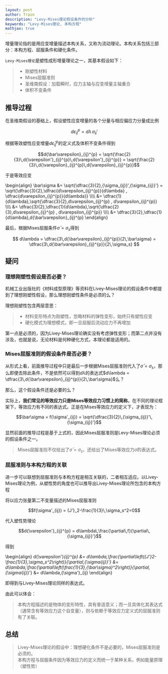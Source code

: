 ```yaml
---
layout: post
author: Train
description: "Levy-Mises理论假设条件的分析"
keywords: "Levy-Mises理论, 本构方程"
mathjax: true
---
```


增量理论指的是用应变增量描述本构关系，又称为流动理论。本构关系包括三部分：本构方程、屈服条件和硬化条件。

`Levy-Mises理论`是塑性成形增量理论之一，其基本假设如下：

> * 刚塑性材料  
> * Mises屈服准则  
> * 圣维南假设：加载瞬时，应力主轴与应变增量主轴重合  
> * 体积不变条件

## 推导过程

在圣维南假设的基础上，假设塑性应变增量的各个分量与相应偏应力分量成比例

$$d\varepsilon_{ij}^{p} = d\lambda\,{\sigma_{ij}}'$$

根据等效塑性应变增量$d{\bar\varepsilon}_{ij}^{p}$的定义式及体积不变条件得到

$$d{\bar\varepsilon}_{ij}^{p} = \sqrt{\frac{2}{3}\,d{\varepsilon'}_{ij}^{p}\,d{\varepsilon'}_{ij}^{p}} = \sqrt{\frac{2}{3}\,d{\varepsilon}_{ij}^{p}\,d{\varepsilon}_{ij}^{p}}$$

于是等效应变

\begin{align}
\bar\sigma &= \sqrt{\dfrac{3}{2}\,{\sigma_{ij}}'\,{\sigma_{ij}}'} = \sqrt{\dfrac{3}{2}\,\dfrac{d\varepsilon_{ij}^{p}}{d\lambda} \, \dfrac{d\varepsilon_{ij}^{p}}{d\lambda}}  \\\\\\\\
&= \dfrac{1}{d\lambda}\,\sqrt{\dfrac{3}{2}\,d\varepsilon_{ij}^{p} \, d\varepsilon_{ij}^{p}}  \\\\\\\\
&= \dfrac{3}{2}\,\dfrac{1}{d\lambda}\,\sqrt{\dfrac{2}{3}\,d\varepsilon_{ij}^{p} \, d\varepsilon_{ij}^{p}}  \\\\\\\\
&= \dfrac{3}{2}\,\dfrac{1}{d\lambda}\,d{\bar\varepsilon}_{ij}^{p}
\end{align}

最后，根据Mises屈服条件$\bar\sigma = \sigma_s$得到

$$
d\lambda = \dfrac{3\,d{\bar\varepsilon}_{ij}^{p}}{2\,\bar\sigma} = \dfrac{3\,d{\bar\varepsilon}_{ij}^{p}}{2\,\sigma_s}
$$

## 疑问

### 理想刚塑性假设是否必要？

机械工业出版社的《材料成型原理》等资料在Livey-Mises理论的假设条件中都提到了理想刚塑性假设，那么理想刚塑性条件是必须的么？

理想刚塑性包含两层意思：

> * 材料变形特点为刚塑性，忽略材料的弹性变形，始终只有塑性应变  
> * 硬化模式为理想模式，即一旦屈服后流动应力不再增加

第一点是必须的，因为Livey-Mises理论确实没有考虑弹性变形；而第二点并没有涉及，也就是说，无论材料是何种硬化方式，本理论都是适用的。

### Mises屈服准则的假设条件是否必要？

从形式上看，前面推导过程中只是最后一步根据Mises屈服准则代入了$\bar\sigma=\sigma_s$，那么即便去除此条件，不是依然可以得到$d\lambda$的表达式$d\lambda = \dfrac{3\,d{\bar\varepsilon}_{ij}^{p}}{2\,\bar\sigma}$么？

那么，这个假设条件还是必要的么？

实际上，**我们常见的等效应力只是Mises等效应力习惯上的简称**。在不同的理论框架下，等效应力有不同的表达式。正是在Mises等效应力的定义下，才表现为：

$$\bar\sigma = f(\sigma'_{ij}) = \sqrt{\dfrac{3}{2}\,{\sigma_{ij}}'\,{\sigma_{ij}}'}$$

显然前面的推导过程是基于上式的，因此Mises屈服准则是Levy-Mises理论必须的假设条件之一。

> Mises屈服准则不仅给出了$\bar\sigma=\sigma_s$，还给出了Mises等效应力$\bar\sigma$的表达式。

### 屈服准则与本构方程的关联

进一步可以联想到屈服准则与本构方程是相互关联的，二者相互适应。以Livey-Mises理论为例，从塑性势的角度也可以推导出Livey-Mises理论所包含的本构方程

将以应力张量第二不变量描述的Mises屈服准则

$$f(\sigma'_{ij}) = {J'}_2-\frac{1}{3}\,\sigma_s^2=0$$

代入塑性势理论

$$d{\varepsilon'}_{ij}^{p} = d\lambda\,\frac{\partial\,f}{\partial\,{\sigma_{ij}}'}$$

得到

\begin{align} 
d{\varepsilon'}_{ij}^{p} &= d\lambda\,\frac{\partial\left({J'}_2-\frac{1}{3}\,\sigma_s^2\right)}{\partial\,{\sigma_{ij}}'}
&= d\lambda\,\frac{\partial\left(\frac{1}{3}\,{\bar\sigma}^2\right)}{\partial\,{\sigma_{ij}}'}
&= d\lambda\,{\sigma'}_{ij}
\end{align}

即得到与Livey-Mises理论同样的表达式。

由此可以体会：

> 本构方程描述的是物体的变形特性，具有普适意义；而一旦具体化其表达式（通常含有等效应力这个自变量），则与依赖于等效应力定义式的屈服准则有了关联。

## 总结

> Livey-Mises理论的假设中：理想硬化条件不是必要的，Mises屈服准则是必须的。  
>  本构方程与屈服条件因为等效应力的定义而统一于某种关系，例如能量原理（塑性势）  